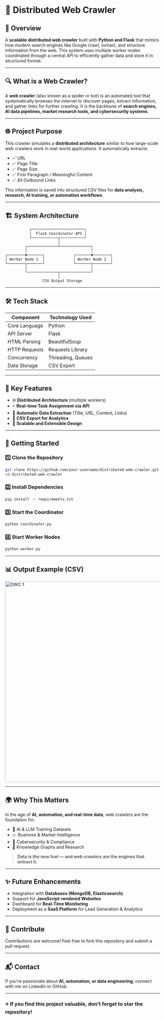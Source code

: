 # 🚀 Distributed Web Crawler

## 📌 Overview

A **scalable distributed web crawler** built with **Python and Flask** that mimics how modern search engines like Google crawl, extract, and structure information from the web. This system uses multiple worker nodes coordinated through a central API to efficiently gather data and store it in structured format.

---

## 🔍 What is a Web Crawler?

A **web crawler** (also known as a spider or bot) is an automated tool that systematically browses the internet to discover pages, extract information, and gather links for further crawling. It is the backbone of **search engines, AI data pipelines, market research tools, and cybersecurity systems**.

---

## 🌐 Project Purpose

This crawler simulates a **distributed architecture** similar to how large-scale web crawlers work in real-world applications. It automatically extracts:

* ✅ URL
* ✅ Page Title
* ✅ Page Size
* ✅ First Paragraph / Meaningful Content
* ✅ All Outbound Links

This information is saved into structured CSV files for **data analysis, research, AI training, or automation workflows**.

---

## 🏗️ System Architecture

```
           ┌────────────────────────┐
           │  Flask Coordinator API │
           └────────────┬───────────┘
                        │
         ┌──────────────┴──────────────┐
         │                             │
┌────────▼───────┐             ┌───────▼────────┐
│ Worker Node 1  │             │ Worker Node 2  │
└────────┬───────┘             └───────┬────────┘
         │                             │
         └──────────────┬──────────────┘
                        │
                 CSV Output Storage
```

---

## 🛠️ Tech Stack

| Component     | Technology Used   |
| ------------- | ----------------- |
| Core Language | Python            |
| API Server    | Flask             |
| HTML Parsing  | BeautifulSoup     |
| HTTP Requests | Requests Library  |
| Concurrency   | Threading, Queues |
| Data Storage  | CSV Export        |

---

## 🔧 Key Features

* 🌐 **Distributed Architecture** (multiple workers)
* ⚡ **Real-time Task Assignment via API**
* 📄 **Automatic Data Extraction** (Title, URL, Content, Links)
* 📁 **CSV Export for Analytics**
* 🔄 **Scalable and Extensible Design**

---

## 🚀 Getting Started

### 1️⃣ Clone the Repository

```bash
git clone https://github.com/your-username/distributed-web-crawler.git
cd distributed-web-crawler
```

### 2️⃣ Install Dependencies

```bash
pip install -r requirements.txt
```

### 3️⃣ Start the Coordinator

```bash
python coordinator.py
```

### 4️⃣ Start Worker Nodes

```bash
python worker.py
```

---

## 📊 Output Example (CSV)
<img width="975" height="655" alt="DWC 1" src="https://github.com/user-attachments/assets/64b24fe7-eb0b-42c7-9257-eeabfe4bfd45" />

---

## 🌍 Why This Matters

In the age of **AI, automation, and real-time data**, web crawlers are the foundation for:

* 🤖 AI & LLM Training Datasets
* 📈 Business & Market Intelligence
* 🔐 Cybersecurity & Compliance
* 🧠 Knowledge Graphs and Research

> **Data is the new fuel — and web crawlers are the engines that extract it.**

---

## ✨ Future Enhancements

* Integration with **Databases (MongoDB, Elasticsearch)**
* Support for **JavaScript-rendered Websites**
* Dashboard for **Real-Time Monitoring**
* Deployment as a **SaaS Platform** for Lead Generation & Analytics

---

## 🤝 Contribute

Contributions are welcome! Feel free to fork this repository and submit a pull request.

---

## 📬 Contact

If you’re passionate about **AI, automation, or data engineering**, connect with me on LinkedIn or GitHub.

---

### ⭐ If you find this project valuable, don’t forget to star the repository!
